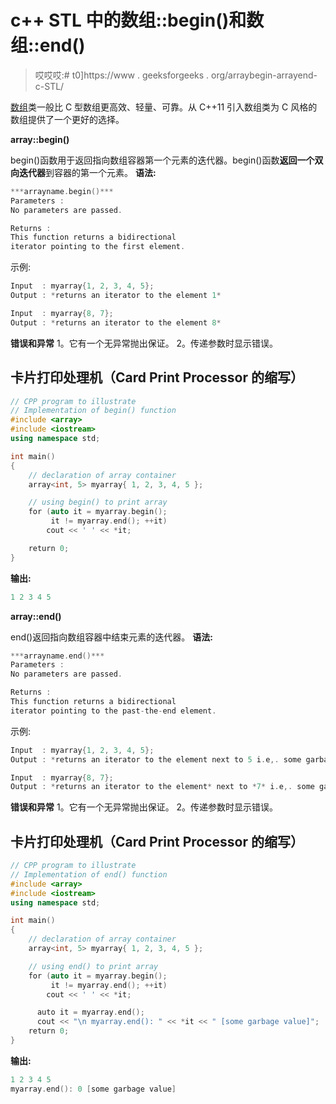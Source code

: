 # c++ STL 中的数组::begin()和数组::end()

> 哎哎哎:# t0]https://www . geeksforgeeks . org/arraybegin-arrayend-c-STL/

[数组](https://www.geeksforgeeks.org/array-class-c/)类一般比 C 型数组更高效、轻量、可靠。从 C++11 引入数组类为 C 风格的数组提供了一个更好的选择。

**array::begin()**

begin()函数用于返回指向数组容器第一个元素的迭代器。begin()函数**返回一个双向迭代器**到容器的第一个元素。
**语法:**

```cpp
***arrayname.begin()***
Parameters :
No parameters are passed.

Returns :
This function returns a bidirectional
iterator pointing to the first element.
```

示例:

```cpp
Input  : myarray{1, 2, 3, 4, 5};
Output : *returns an iterator to the element 1*

Input  : myarray{8, 7};         
Output : *returns an iterator to the element 8*
```

**错误和异常**
1。它有一个无异常抛出保证。
2。传递参数时显示错误。

## 卡片打印处理机（Card Print Processor 的缩写）

```cpp
// CPP program to illustrate
// Implementation of begin() function
#include <array>
#include <iostream>
using namespace std;

int main()
{
    // declaration of array container
    array<int, 5> myarray{ 1, 2, 3, 4, 5 };

    // using begin() to print array
    for (auto it = myarray.begin();
         it != myarray.end(); ++it)
        cout << ' ' << *it;

    return 0;
}
```

**输出:**

```cpp
1 2 3 4 5
```

**array::end()**

end()返回指向数组容器中结束元素的迭代器。
**语法:**

```cpp
***arrayname.end()***
Parameters :
No parameters are passed.

Returns :
This function returns a bidirectional
iterator pointing to the past-the-end element.
```

示例:

```cpp
Input  : myarray{1, 2, 3, 4, 5};
Output : *returns an iterator to the element next to 5 i.e,. some garbage value*

Input  : myarray{8, 7};
Output : *returns an iterator to the element* next to *7* i.e,. some garbage value
```

**错误和异常**
1。它有一个无异常抛出保证。
2。传递参数时显示错误。

## 卡片打印处理机（Card Print Processor 的缩写）

```cpp
// CPP program to illustrate
// Implementation of end() function
#include <array>
#include <iostream>
using namespace std;

int main()
{
    // declaration of array container
    array<int, 5> myarray{ 1, 2, 3, 4, 5 };

    // using end() to print array
    for (auto it = myarray.begin();
         it != myarray.end(); ++it)
        cout << ' ' << *it;

      auto it = myarray.end();
      cout << "\n myarray.end(): " << *it << " [some garbage value]";
    return 0;
}
```

**输出:**

```cpp
1 2 3 4 5
myarray.end(): 0 [some garbage value]
```
